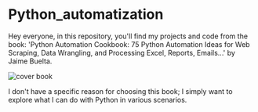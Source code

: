 # Python_automatization

Hey everyone, in this repository, you'll find my projects and code from the book: 'Python Automation Cookbook: 75 Python Automation Ideas for Web Scraping, Data Wrangling, and Processing Excel, Reports, Emails...' by Jaime Buelta.

<img src='https://images-na.ssl-images-amazon.com/images/I/71CkPP2p+qL.AC_UL116_SR116,116.jpg' alt='cover book'>

I don't have a specific reason for choosing this book; I simply want to explore what I can do with Python in various scenarios.
